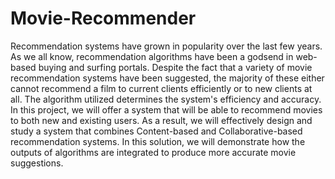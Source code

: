 # Movie-Recommender
Recommendation systems have grown in popularity over the last few years. As we all know, recommendation algorithms have been a godsend in web-based buying and surfing portals. Despite the fact that a variety of movie recommendation systems have been suggested, the majority of these either cannot recommend a film to current clients efficiently or to new clients at all. The algorithm utilized determines the system's efficiency and accuracy. In this project, we will offer a system that will be able to recommend movies to both new and existing users. As a result, we will effectively design and study a system that combines Content-based and Collaborative-based recommendation systems.  In this solution, we will demonstrate how the outputs of algorithms are integrated to produce more accurate movie suggestions.
